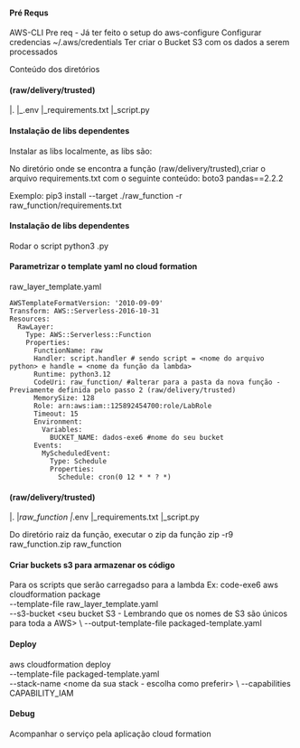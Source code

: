 #### Pré Requs

AWS-CLI
Pre req - Já ter feito o setup do aws-configure
Configurar credencias ~/.aws/credentials
Ter criar o Bucket S3 com os dados a serem processados


Conteúdo dos diretórios

#### (raw/delivery/trusted)
|.
|_.env
|_requirements.txt
|_script.py


#### Instalação de libs dependentes
Instalar as libs localmente, as libs são:

No diretório onde se encontra a função (raw/delivery/trusted),criar o arquivo requirements.txt com o seguinte conteúdo:
boto3
pandas==2.2.2

Exemplo:
pip3 install --target ./raw_function -r raw_function/requirements.txt


#### Instalação de libs dependentes
Rodar o script 
python3 <nome do script>.py

#### Parametrizar o template yaml no cloud formation
raw_layer_template.yaml

```
AWSTemplateFormatVersion: '2010-09-09'
Transform: AWS::Serverless-2016-10-31
Resources:
  RawLayer:
    Type: AWS::Serverless::Function
    Properties:
      FunctionName: raw
      Handler: script.handler # sendo script = <nome do arquivo python> e handle = <nome da função da lambda>
      Runtime: python3.12
      CodeUri: raw_function/ #alterar para a pasta da nova função - Previamente definida pelo passo 2 (raw/delivery/trusted)
      MemorySize: 128
      Role: arn:aws:iam::125892454700:role/LabRole
      Timeout: 15
      Environment: 
        Variables:
          BUCKET_NAME: dados-exe6 #nome do seu bucket
      Events:
        MyScheduledEvent:
          Type: Schedule
          Properties:
            Schedule: cron(0 12 * * ? *)
```


#### (raw/delivery/trusted)
|.
|_raw_function
  |_.env
  |_requirements.txt
  |_script.py

Do diretório raiz da função, executar o zip da função
zip -r9 raw_function.zip raw_function


#### Criar buckets s3 para armazenar os código

Para os scripts que serão carregadso para a lambda
Ex: code-exe6
aws cloudformation package \
    --template-file raw_layer_template.yaml \
    --s3-bucket <seu bucket S3 - Lembrando que os nomes de S3 são únicos para toda a AWS> \ 
    --output-template-file packaged-template.yaml

#### Deploy 
aws cloudformation deploy \
    --template-file packaged-template.yaml \
    --stack-name <nome da sua stack - escolha como preferir> \ 
    --capabilities CAPABILITY_IAM


#### Debug
Acompanhar o serviço pela aplicação cloud formation 